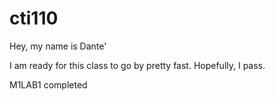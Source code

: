 # cti110

Hey, my name is Dante' 

I am ready for this class to go by pretty fast. Hopefully, I pass.

M1LAB1 completed
